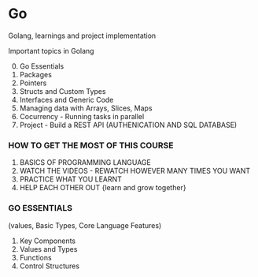 # Go

Golang, learnings and project implementation

Important topics in Golang

0. Go Essentials
1. Packages
2. Pointers
3. Structs and Custom Types
4. Interfaces and Generic Code
5. Managing data with Arrays, Slices, Maps
6. Cocurrency - Running tasks in parallel
7. Project - Build a REST API (AUTHENICATION AND SQL DATABASE)

### HOW TO GET THE MOST OF THIS COURSE

1. BASICS OF PROGRAMMING LANGUAGE
2. WATCH THE VIDEOS - REWATCH HOWEVER MANY TIMES YOU WANT
3. PRACTICE WHAT YOU LEARNT
4. HELP EACH OTHER OUT {learn and grow together}

### GO ESSENTIALS
(values, Basic Types, Core Language Features)
1. Key Components
2. Values and Types
3. Functions
4. Control Structures

